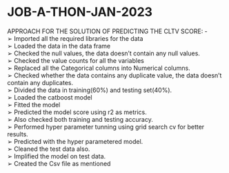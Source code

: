 # JOB-A-THON-JAN-2023

APPROACH FOR THE SOLUTION OF PREDICTING THE CLTV SCORE: - <br>
➢ Imported all the required libraries for the data <br>
➢ Loaded the data in the data frame <br>
➢ Checked the null values, the data doesn’t contain any null values. <br>
➢ Checked the value counts for all the variables <br>
➢ Replaced all the Categorical columns into Numerical columns.<br>
 ➢ Checked whether the data contains any duplicate value, the data doesn’t contain any duplicates. <br>
➢ Divided the data in training(60%) and testing set(40%). <br>
➢ Loaded the catboost model<br>
 ➢ Fitted the model <br>
➢ Predicted the model score using r2 as metrics. <br>
➢ Also checked both training and testing accuracy.<br>
 ➢ Performed hyper parameter tunning using grid search cv for better results.<br>
 ➢ Predicted with the hyper parametered model.<br>
 ➢ Cleaned the test data also.<br>
 ➢ Implified the model on test data. <br>
➢ Created the Csv file as mentioned<br>
